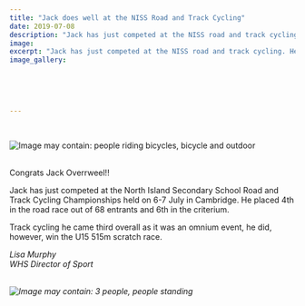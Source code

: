 ```yaml
---
title: "Jack does well at the NISS Road and Track Cycling"
date: 2019-07-08
description: "Jack has just competed at the NISS road and track cycling. He placed 4th in the road race out of 68 entrants and 6th in the..."
image: 
excerpt: "Jack has just competed at the NISS road and track cycling. He placed 4th in the road race out of 68 entrants and 6th in the criterium."
image_gallery:
    
    
    
    
    
---
```


<p>&nbsp;</p>
<p><img src="https://scontent-syd2-1.xx.fbcdn.net/v/t1.0-9/66636774_1294075627408207_7345657397840445440_n.jpg?_nc_cat=110&amp;_nc_oc=AQn0LV9SPdZrdZ2fxoXoHmD-KCx6J7lBFIShbgNobj1gvTcojwDt47xTC0ZHlyxXJyY&amp;_nc_ht=scontent-syd2-1.xx&amp;oh=3db4f0ec6653ad0c7f9b91caeeab4e3a&amp;oe=5DC717FE" alt="Image may contain: people riding bicycles, bicycle and outdoor" /></p>
<p><br />Congrats Jack Overrweel!!&nbsp;</p>
<p>Jack has just competed at the North Island Secondary School Road and Track Cycling Championships held on 6-7 July in Cambridge. He placed 4th in the road race out of 68 entrants and 6th in the criterium.</p>
<p>Track cycling he came third overall as it was an omnium event, he did, however, win the U15 515m scratch race.</p>
<p><em>Lisa Murphy</em><br /><em>WHS Director of Sport<br /><br /></em></p>
<p><em><img src="https://scontent-syd2-1.xx.fbcdn.net/v/t1.0-9/66101399_1294075664074870_8542995542962077696_n.jpg?_nc_cat=109&amp;_nc_oc=AQk--dNokctGTA7CyHywSHMbFiJRlPHsp40gfoKXoDBUkVh5gyDYGJv6-GZx5JcbRlI&amp;_nc_ht=scontent-syd2-1.xx&amp;oh=e2de832ca2463fd10ee86ef9e4153bbb&amp;oe=5DA5A774" alt="Image may contain: 3 people, people standing" /></em></p>


